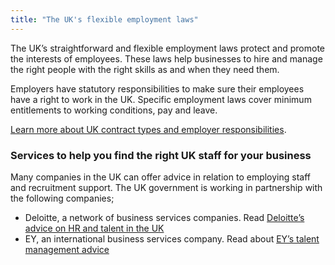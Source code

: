 ```yaml
---
title: "The UK's flexible employment laws"
---
```

The UK’s straightforward and flexible employment laws protect and promote the interests of employees. These laws help businesses to hire and manage the right people with the right skills as and when they need them.
 
Employers have statutory responsibilities to make sure their employees have a right to work in the UK. Specific employment laws cover minimum entitlements to working conditions, pay and leave. 

[Learn more about UK contract types and employer responsibilities](https://www.gov.uk/contract-types-and-employer-responsibilities/overview).

### Services to help you find the right UK staff for your business

Many companies in the UK can offer advice in relation to employing staff and recruitment support. The UK government is working in partnership with the following companies;
* Deloitte, a network of business services companies. Read [Deloitte’s advice on HR and talent in the UK](https://www2.deloitte.com/uk/en/pages/human-capital/topics/human-capital.html)
* EY, an international business services company. Read about [EY’s talent management advice](http://www.ey.com/uk/en/issues/talent-management)

